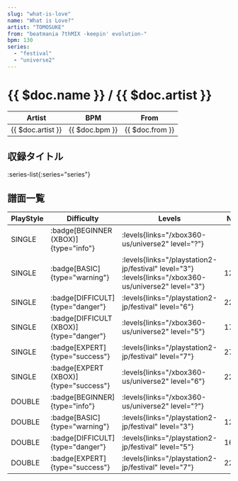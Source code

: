 ```yaml
---
slug: "what-is-love"
name: "What is Love?"
artist: "TOMOSUKE"
from: "beatmania 7thMIX -keepin' evolution-"
bpm: 130
series:
  - "festival"
  - "universe2"
---
```


# {{ $doc.name }} / {{ $doc.artist }}

|Artist|BPM|From|
|------|---|----|
|{{ $doc.artist }}|{{ $doc.bpm }}|{{ $doc.from }}|

## 収録タイトル

:series-list{:series="series"}

## 譜面一覧

|PlayStyle|Difficulty|Levels|Notes|Movie|
|---------|----------|------|-----|-----|
|SINGLE| :badge[BEGINNER (XBOX)]{type="info"}| :levels{links="/xbox360-us/universe2" level="?"}|||
|SINGLE| :badge[BASIC]{type="warning"}| :levels{links="/playstation2-jp/festival" level="3"} :levels{links="/xbox360-us/universe2" level="3"}|127/14||
|SINGLE| :badge[DIFFICULT]{type="danger"}| :levels{links="/playstation2-jp/festival" level="6"}|225/13||
|SINGLE| :badge[DIFFICULT (XBOX)]{type="danger"}| :levels{links="/xbox360-us/universe2" level="5"}|171/6||
|SINGLE| :badge[EXPERT]{type="success"}| :levels{links="/playstation2-jp/festival" level="7"}|274/4||
|SINGLE| :badge[EXPERT (XBOX)]{type="success"}| :levels{links="/xbox360-us/universe2" level="6"}|229/9||
|DOUBLE| :badge[BEGINNER]{type="info"}| :levels{links="/xbox360-us/universe2" level="?"}|||
|DOUBLE| :badge[BASIC]{type="warning"}| :levels{links="/playstation2-jp/festival" level="3"}|127/6||
|DOUBLE| :badge[DIFFICULT]{type="danger"}| :levels{links="/playstation2-jp/festival" level="5"}|167/6||
|DOUBLE| :badge[EXPERT]{type="success"}| :levels{links="/playstation2-jp/festival" level="7"}|227/5||
